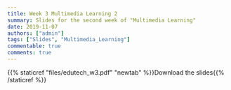 ```yaml
---
title: Week 3 Multimedia Learning 2
summary: Slides for the second week of "Multimedia Learning"
date: 2019-11-07
authors: ["admin"]
tags: ["Slides", "Multimedia_Learning"]
commentable: true
comments: true
---
```


{{% staticref "files/edutech_w3.pdf" "newtab" %}}Download the slides{{% /staticref %}}


